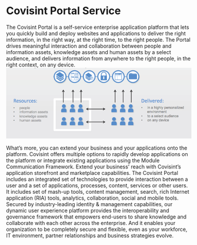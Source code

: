 # Covisint Portal Service
The Covisint Portal is a self-service enterprise application platform that lets you quickly build and deploy websites and applications to deliver the right information, in the right way, at the right time, to the right people.  The Portal drives meaningful interaction and collaboration between people and information assets, knowledge assets and human assets by a select audience, and delivers information from anywhere to the right people, in the right context, on any device.     
![](portal_overview.png)

What’s more, you can extend your business and your applications onto the platform.  Covisint offers multiple options to rapidly develop applications on the platform or integrate existing applications using the Module Communication Framework.  Extend your business’ reach with Covisint’s application storefront and marketplace capabilities.
The Covisint Portal includes an integrated set of technologies to provide interaction between a user and a set of applications, processes, content, services or other users.  It includes set of mash-up tools, content management, search, rich Internet application (RIA) tools, analytics, collaboration, social and mobile tools.
Secured by industry-leading identity & management capabilities, our dynamic user experience platform provides the interoperability and governance framework that empowers end-users to share knowledge and collaborate with each other across the enterprise. And it enables your organization to be completely secure and flexible, even as your workforce, IT environment, partner relationships and business strategies evolve.




